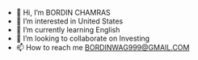 - 👋 Hi, I’m BORDIN CHAMRAS
- 👀 I’m interested in United States
- 🌱 I’m currently learning English
- 💞️ I’m looking to collaborate on Investing
- 📫 How to reach me BORDINWAG999@GMAIL.COM

<!---
@BORDINWAG999/Deathpoint.sppk is a ✨ special ✨ repository because its `README.md` (this file) appears on your GitHub profile.
You can click the Preview link to take a look at your changes.
--->
